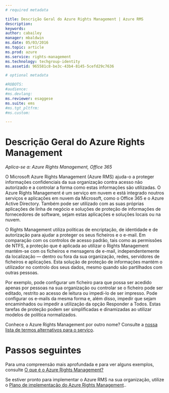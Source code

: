 ```yaml
---
# required metadata

title: Descrição Geral do Azure Rights Management | Azure RMS
description:
keywords:
author: cabailey
manager: mbaldwin
ms.date: 05/03/2016
ms.topic: article
ms.prod: azure
ms.service: rights-management
ms.technology: techgroup-identity
ms.assetid: 965581c8-be3c-43b4-8145-5cefd29c7636

# optional metadata

#ROBOTS:
#audience:
#ms.devlang:
ms.reviewer: esaggese
ms.suite: ems
#ms.tgt_pltfrm:
#ms.custom:

---
```


# Descrição Geral do Azure Rights Management

*Aplica-se a: Azure Rights Management, Office 365*

O Microsoft Azure Rights Management (Azure RMS) ajuda-o a proteger informações confidenciais da sua organização contra acesso não autorizado e a controlar a forma como estas informações são utilizadas. O Azure Rights Management é um serviço em nuvem e está integrado noutros serviços e aplicações em nuvem da Microsoft, como o Office 365 e o Azure Active Directory. Também pode ser utilizado com as suas próprias aplicações de linha de negócio e soluções de proteção de informações de fornecedores de software, sejam estas aplicações e soluções locais ou na nuvem. 

O Rights Management utiliza políticas de encriptação, de identidade e de autorização para ajudar a proteger os seus ficheiros e o e-mail. Em comparação com os controlos de acesso padrão, tais como as permissões de NTFS, a proteção que é aplicada ao utilizar o Rights Management mantém-se com os ficheiros e mensagens de e-mail, independentemente da localização — dentro ou fora da sua organização, redes, servidores de ficheiros e aplicações. Esta solução de proteção de informações mantém o utilizador no controlo dos seus dados, mesmo quando são partilhados com outras pessoas.

Por exemplo, pode configurar um ficheiro para que possa ser acedido apenas por pessoas na sua organização ou controlar se o ficheiro pode ser editado, restrito ao acesso de leitura ou impedi-lo de ser impresso. Pode configurar os e-mails da mesma forma e, além disso, impedir que sejam encaminhados ou impedir a utilização da opção Responder a Todos. Estas tarefas de proteção podem ser simplificadas e dinamizadas ao utilizar modelos de política normalizados.

Conhece o Azure Rights Management por outro nome? Consulte a [nossa lista de termos alternativos para o serviço](azure-rms-aka.md).

# Passos seguintes
Para uma compreensão mais aprofundada e para ver alguns exemplos, consulte [O que é o Azure Rights Management?](what-is-azure-rms.md)

Se estiver pronto para implementar o Azure RMS na sua organização, utilize o [Plano de implementação do Azure Rights Management](../plan-design/deployment-roadmap.md)..




<!--HONumber=May16_HO1-->


